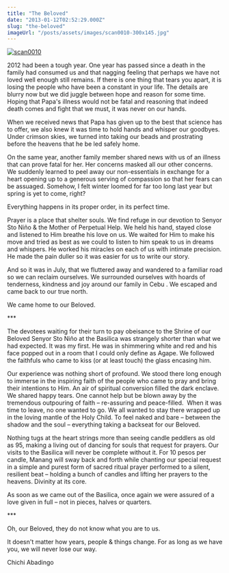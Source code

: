 ```yaml
---
title: "The Beloved"
date: "2013-01-12T02:52:29.000Z"
slug: "the-beloved"
imageUrl: "/posts/assets/images/scan0010-300x145.jpg"
---
```


[![scan0010](https://i0.wp.com/santonino-nz.org/wp-content/uploads/2013/01/scan0010-300x145.jpg?resize=554%2C295)](http://santonino-nz.org/the-beloved/scan0010/)

2012 had been a tough year. One year has passed since a death in the family had consumed us and that nagging feeling that perhaps we have not loved well enough still remains. If there is one thing that tears you apart, it is losing the people who have been a constant in your life. The details are blurry now but we did juggle between hope and reason for some time. Hoping that Papa's illness would not be fatal and reasoning that indeed death comes and fight that we must, it was never on our hands.

When we received news that Papa has given up to the best that science has to offer, we also knew it was time to hold hands and whisper our goodbyes. Under crimson skies, we turned into taking our beads and prostrating before the heavens that he be led safely home.

On the same year, another family member shared news with us of an illness that can prove fatal for her. Her concerns masked all our other concerns. We suddenly learned to peel away our non-essentials in exchange for a heart opening up to a generous serving of compassion so that her fears can be assuaged. Somehow, I felt winter loomed for far too long last year but spring is yet to come, right?

Everything happens in its proper order, in its perfect time.

Prayer is a place that shelter souls. We find refuge in our devotion to Senyor Sto Niño & the Mother of Perpetual Help. We held his hand, stayed close and listened to Him breathe his love on us. We waited for Him to make his move and tried as best as we could to listen to him speak to us in dreams and whispers. He worked his miracles on each of us with intimate precision. He made the pain duller so it was easier for us to write our story.

And so it was in July, that we fluttered away and wandered to a familiar road so we can reclaim ourselves. We surrounded ourselves with hoards of tenderness, kindness and joy around our family in Cebu . We escaped and came back to our true north.

We came home to our Beloved.

\*\*\*

The devotees waiting for their turn to pay obeisance to the Shrine of our Beloved Senyor Sto Niño at the Basilica was strangely shorter than what we had expected. It was my first. He was in shimmering white and red and his face popped out in a room that I could only define as Agape. We followed the faithfuls who came to kiss (or at least touch) the glass encasing him.

Our experience was nothing short of profound. We stood there long enough to immerse in the inspiring faith of the people who came to pray and bring their intentions to Him. An air of spiritual conversion filled the dark enclave. We shared happy tears. One cannot help but be blown away by the tremendous outpouring of faith – re-assuring and peace-filled.  When it was time to leave, no one wanted to go. We all wanted to stay there wrapped up in the loving mantle of the Holy Child. To feel naked and bare – between the shadow and the soul – everything taking a backseat for our Beloved.

Nothing tugs at the heart strings more than seeing candle peddlers as old as 95, making a living out of dancing for souls that request for prayers. Our visits to the Basilica will never be complete without it. For 10 pesos per candle, Manang will sway back and forth while chanting our special request in a simple and purest form of sacred ritual prayer performed to a silent, resilient beat – holding a bunch of candles and lifting her prayers to the heavens. Divinity at its core.

As soon as we came out of the Basilica, once again we were assured of a love given in full – not in pieces, halves or quarters.

\*\*\*

Oh, our Beloved, they do not know what you are to us.

It doesn't matter how years, people & things change. For as long as we have you, we will never lose our way.

Chichi Abadingo